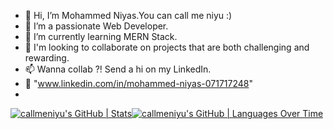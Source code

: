 - 👋 Hi, I’m Mohammed Niyas.You can call me niyu :)
- 👀 I’m a passionate Web Developer.
- 🌱 I’m currently learning MERN Stack.
- 💞️ I'm looking to collaborate on projects that are both challenging and rewarding.
- 📫 Wanna collab ?! Send a hi on my LinkedIn.
- 🔗 "www.linkedin.com/in/mohammed-niyas-071717248"
- 

[![callmeniyu's GitHub | Stats](https://stats.quine.sh/callmeniyu/github?theme=dark)](https://quine.sh?utm_source=widgets&utm_campaign=callmeniyu)[![callmeniyu's GitHub | Languages Over Time](https://stats.quine.sh/callmeniyu/languages-over-time?theme=dark)](https://quine.sh?utm_source=widgets&utm_campaign=callmeniyu)
<!---
callmeniyu/callmeniyu is a ✨ special ✨ repository because its `README.md` (this file) appears on your GitHub profile.
You can click the Preview link to take a look at your changes.
--->
